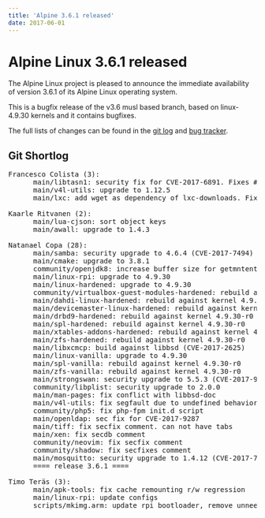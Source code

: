 ```yaml
---
title: 'Alpine 3.6.1 released'
date: 2017-06-01
---
```


Alpine Linux 3.6.1 released
===========================

The Alpine Linux project is pleased to announce the immediate
availability of version 3.6.1 of its Alpine Linux operating system.

This is a bugfix release of the v3.6 musl based branch, based on
linux-4.9.30 kernels and it contains bugfixes.

The full lists of changes can be found in the [git
log](http://git.alpinelinux.org/cgit/aports/log/?h=v3.6.1) and [bug
tracker](http://bugs.alpinelinux.org/versions/120).

Git Shortlog
------------

<pre>
Francesco Colista (3):
      main/libtasn1: security fix for CVE-2017-6891. Fixes #7328
      main/v4l-utils: upgrade to 1.12.5
      main/lxc: add wget as dependency of lxc-downloads. Fixes #7338

Kaarle Ritvanen (2):
      main/lua-cjson: sort object keys
      main/awall: upgrade to 1.4.3

Natanael Copa (28):
      main/samba: security upgrade to 4.6.4 (CVE-2017-7494)
      main/cmake: upgrade to 3.8.1
      community/openjdk8: increase buffer size for getmntent_r
      main/linux-rpi: upgrade to 4.9.30
      main/linux-hardened: upgrade to 4.9.30
      community/virtualbox-guest-modules-hardened: rebuild against kernel 4.9.30-r0
      main/dahdi-linux-hardened: rebuild against kernel 4.9.30-r0
      main/devicemaster-linux-hardened: rebuild against kernel 4.9.30-r0
      main/drbd9-hardened: rebuild against kernel 4.9.30-r0
      main/spl-hardened: rebuild against kernel 4.9.30-r0
      main/xtables-addons-hardened: rebuild against kernel 4.9.30-r0
      main/zfs-hardened: rebuild against kernel 4.9.30-r0
      main/libxcmcp: build against libbsd (CVE-2017-2625)
      main/linux-vanilla: upgrade to 4.9.30
      main/spl-vanilla: rebuild against kernel 4.9.30-r0
      main/zfs-vanilla: rebuild against kernel 4.9.30-r0
      main/strongswan: security upgrade to 5.5.3 (CVE-2017-9022,CVE-2017-9023)
      community/libplist: security upgrade to 2.0.0
      main/man-pages: fix conflict with libbsd-doc
      main/v4l-utils: fix segfault due to undefined behavior in getsubopt
      community/php5: fix php-fpm init.d script
      main/openldap: sec fix for CVE-2017-9287
      main/tiff: fix secfix comment. can not have tabs
      main/xen: fix secdb comment
      community/neovim: fix secfix comment
      community/shadow: fix secfixes comment
      main/mosquitto: security upgrade to 1.4.12 (CVE-2017-7650)
      ==== release 3.6.1 ====

Timo Teräs (3):
      main/apk-tools: fix cache remounting r/w regression
      main/linux-rpi: update configs
      scripts/mkimg.arm: update rpi bootloader, remove unneeded initrd load address
</pre>
